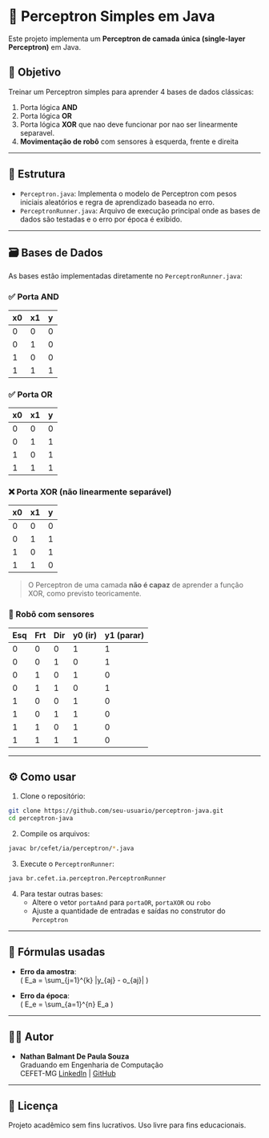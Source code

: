
# 🧠 Perceptron Simples em Java

Este projeto implementa um **Perceptron de camada única (single-layer Perceptron)** em Java.

## 📌 Objetivo

Treinar um Perceptron simples para aprender 4 bases de dados clássicas:
1. Porta lógica **AND**
2. Porta lógica **OR**
3. Porta lógica **XOR** que nao deve funcionar por nao ser linearmente separavel.
4. **Movimentação de robô** com sensores à esquerda, frente e direita

---

## 📁 Estrutura

- `Perceptron.java`: Implementa o modelo de Perceptron com pesos iniciais aleatórios e regra de aprendizado baseada no erro.
- `PerceptronRunner.java`: Arquivo de execução principal onde as bases de dados são testadas e o erro por época é exibido.

---

## 🗃️ Bases de Dados

As bases estão implementadas diretamente no `PerceptronRunner.java`:

### ✅ Porta AND
| x0 | x1 | y |
|----|----|---|
| 0  | 0  | 0 |
| 0  | 1  | 0 |
| 1  | 0  | 0 |
| 1  | 1  | 1 |

### ✅ Porta OR
| x0 | x1 | y |
|----|----|---|
| 0  | 0  | 0 |
| 0  | 1  | 1 |
| 1  | 0  | 1 |
| 1  | 1  | 1 |

### ❌ Porta XOR (não linearmente separável)
| x0 | x1 | y |
|----|----|---|
| 0  | 0  | 0 |
| 0  | 1  | 1 |
| 1  | 0  | 1 |
| 1  | 1  | 0 |

> O Perceptron de uma camada **não é capaz** de aprender a função XOR, como previsto teoricamente.

### 🤖 Robô com sensores
| Esq | Frt | Dir | y0 (ir) | y1 (parar) |
|-----|-----|-----|---------|------------|
|  0  |  0  |  0  |    1    |     1      |
|  0  |  0  |  1  |    0    |     1      |
|  0  |  1  |  0  |    1    |     0      |
|  0  |  1  |  1  |    0    |     1      |
|  1  |  0  |  0  |    1    |     0      |
|  1  |  0  |  1  |    1    |     0      |
|  1  |  1  |  0  |    1    |     0      |
|  1  |  1  |  1  |    1    |     0      |

---

## ⚙️ Como usar

1. Clone o repositório:

```bash
git clone https://github.com/seu-usuario/perceptron-java.git
cd perceptron-java
```

2. Compile os arquivos:

```bash
javac br/cefet/ia/perceptron/*.java
```

3. Execute o `PerceptronRunner`:

```bash
java br.cefet.ia.perceptron.PerceptronRunner
```

4. Para testar outras bases:
   - Altere o vetor `portaAnd` para `portaOR`, `portaXOR` ou `robo`
   - Ajuste a quantidade de entradas e saídas no construtor do `Perceptron`

---

## 🧠 Fórmulas usadas

- **Erro da amostra**:  
  \( E_a = \sum_{j=1}^{k} |y_{aj} - o_{aj}| \)

- **Erro da época**:  
  \( E_e = \sum_{a=1}^{n} E_a \)

---

## 👨‍💻 Autor

- **Nathan Balmant De Paula Souza**  
Graduando em Engenharia de Computação  
CEFET-MG 
[LinkedIn](https://www.linkedin.com/in/nathanbalmant) | [GitHub](https://github.com/NathanBalmant)

---

## 🧾 Licença

Projeto acadêmico sem fins lucrativos. Uso livre para fins educacionais.
